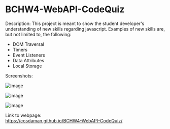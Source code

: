 # BCHW4-WebAPI-CodeQuiz

Description:
This project is meant to show the student developer's understanding of new skills regarding javascript. Examples of new skills are, but not limited to, the following:  
- DOM Traversal
- Timers
- Event Listeners
- Data Attributes
- Local Storage

Screenshots:

![image](https://user-images.githubusercontent.com/3162991/136617428-e37007ae-7dd0-47e3-be1f-e991d4fb35c6.png)

![image](https://user-images.githubusercontent.com/3162991/136617514-0fcae17c-b2b8-473a-a8bd-5cb55d4ffd8e.png)

![image](https://user-images.githubusercontent.com/3162991/136617576-f747dc32-2fa7-4bf3-8ed7-c525e9e14a6c.png)


Link to webpage:  
https://cosdaman.github.io/BCHW4-WebAPI-CodeQuiz/
